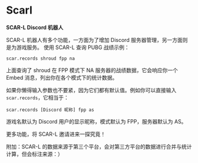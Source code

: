 # Scarl

**SCAR-L Discord 机器人**

SCAR-L 机器人有多个功能，一方面为了增加 Discord 服务器管理，另一方面则是为游戏服务。
使用 SCAR-L 查询 PUBG 战绩示例：

```
scar.records shroud fpp na
```

上面查询了 shroud 在 FPP 模式下 NA 服务器的战绩数据，它会响应你一个 Embed 消息，列出你在各个模式下的统计数据。

如果你懒得输入参数也不要紧，因为它们都有默认值。例如你可以直接输入 `scar.records`，它相当于：


```
scar.records [Discord 昵称] fpp as
```

游戏名默认为 Discord 用户的显示昵称，模式默认为 FPP，服务器默认为 AS。

更多功能，将 SCAR-L 邀请进来一探究竟！

附加：SCAR-L 的数据来源于第三个平台，会对第三方平台的数据进行合并与统计计算，但会标注来源：）
